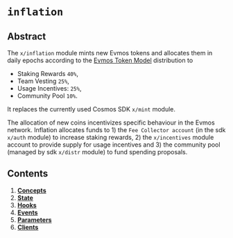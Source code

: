 <!--
order: 0
title: "Inflation Overview"
parent:
  title: "inflation"
-->

# `inflation`

## Abstract

The `x/inflation` module mints new Evmos tokens and allocates them in daily
epochs according to the
[Evmos Token Model](https://evmos.blog/the-evmos-token-model-edc07014978b)
distribution to

- Staking Rewards `40%`,
- Team Vesting `25%`,
- Usage Incentives: `25%`,
- Community Pool `10%`.

It replaces the currently used Cosmos SDK `x/mint` module.

The allocation of new coins incentivizes specific behaviour in the Evmos
network. Inflation allocates funds to 1) the `Fee Collector account` (in the sdk
`x/auth` module) to increase staking rewards, 2) the `x/incentives` module
account to provide supply for usage incentives and 3) the community pool
(managed by sdk `x/distr` module) to fund spending proposals.

## Contents

1. **[Concepts](01\_concepts.md)**
2. **[State](02\_state.md)**
3. **[Hooks](03\_hooks.md)**
4. **[Events](04\_events.md)**
5. **[Parameters](05\_parameters.md)**
6. **[Clients](06\_clients.md)**
